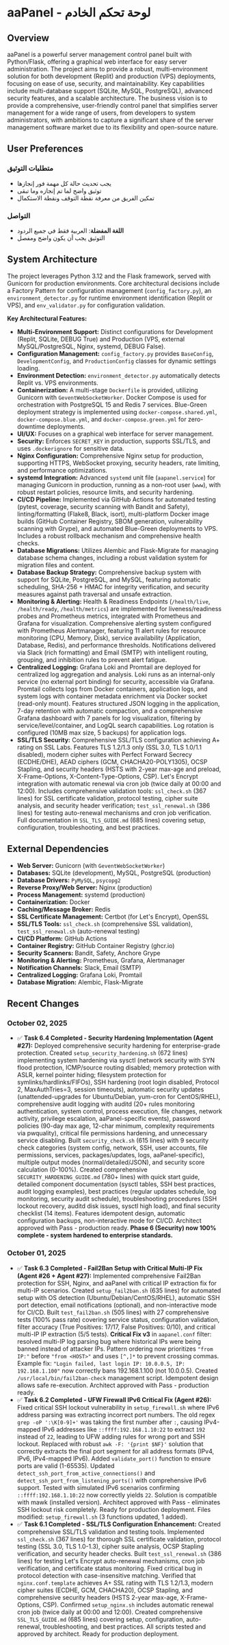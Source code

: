 # aaPanel - لوحة تحكم الخادم

## Overview
aaPanel is a powerful server management control panel built with Python/Flask, offering a graphical web interface for easy server administration. The project aims to provide a robust, multi-environment solution for both development (Replit) and production (VPS) deployments, focusing on ease of use, security, and maintainability. Key capabilities include multi-database support (SQLite, MySQL, PostgreSQL), advanced security features, and a scalable architecture. The business vision is to provide a comprehensive, user-friendly control panel that simplifies server management for a wide range of users, from developers to system administrators, with ambitions to capture a significant share of the server management software market due to its flexibility and open-source nature.

## User Preferences
### متطلبات التوثيق
- يجب تحديث حالة كل مهمة فور إنجازها
- توثيق واضح لما تم إنجازه وما تبقى
- تمكين الفريق من معرفة نقطة التوقف ونقطة الاستكمال

### التواصل
- **اللغة المفضلة**: العربية فقط في جميع الردود
- التوثيق يجب أن يكون واضح ومفصل

## System Architecture
The project leverages Python 3.12 and the Flask framework, served with Gunicorn for production environments. Core architectural decisions include a Factory Pattern for configuration management (`config_factory.py`), an `environment_detector.py` for runtime environment identification (Replit or VPS), and `env_validator.py` for configuration validation.

**Key Architectural Features:**
-   **Multi-Environment Support:** Distinct configurations for Development (Replit, SQLite, DEBUG True) and Production (VPS, external MySQL/PostgreSQL, Nginx, systemd, DEBUG False).
-   **Configuration Management:** `config_factory.py` provides `BaseConfig`, `DevelopmentConfig`, and `ProductionConfig` classes for dynamic settings loading.
-   **Environment Detection:** `environment_detector.py` automatically detects Replit vs. VPS environments.
-   **Containerization:** A multi-stage `Dockerfile` is provided, utilizing Gunicorn with `GeventWebSocketWorker`. Docker Compose is used for orchestration with PostgreSQL 15 and Redis 7 services. Blue-Green deployment strategy is implemented using `docker-compose.shared.yml`, `docker-compose.blue.yml`, and `docker-compose.green.yml` for zero-downtime deployments.
-   **UI/UX:** Focuses on a graphical web interface for server management.
-   **Security:** Enforces `SECRET_KEY` in production, supports SSL/TLS, and uses `.dockerignore` for sensitive data.
-   **Nginx Configuration:** Comprehensive Nginx setup for production, supporting HTTPS, WebSocket proxying, security headers, rate limiting, and performance optimizations.
-   **systemd Integration:** Advanced `systemd` unit file (`aapanel.service`) for managing Gunicorn in production, running as a non-root user (`www`), with robust restart policies, resource limits, and security hardening.
-   **CI/CD Pipeline:** Implemented via GitHub Actions for automated testing (pytest, coverage, security scanning with Bandit and Safety), linting/formatting (Flake8, Black, isort), multi-platform Docker image builds (GitHub Container Registry, SBOM generation, vulnerability scanning with Grype), and automated Blue-Green deployments to VPS. Includes a robust rollback mechanism and comprehensive health checks.
-   **Database Migrations:** Utilizes Alembic and Flask-Migrate for managing database schema changes, including a robust validation system for migration files and content.
-   **Database Backup Strategy:** Comprehensive backup system with support for SQLite, PostgreSQL, and MySQL, featuring automatic scheduling, SHA-256 + HMAC for integrity verification, and security measures against path traversal and unsafe extraction.
-   **Monitoring & Alerting:** Health & Readiness Endpoints (`/health/live`, `/health/ready`, `/health/metrics`) are implemented for liveness/readiness probes and Prometheus metrics, integrated with Prometheus and Grafana for visualization. Comprehensive alerting system configured with Prometheus Alertmanager, featuring 11 alert rules for resource monitoring (CPU, Memory, Disk), service availability (Application, Database, Redis), and performance thresholds. Notifications delivered via Slack (rich formatting) and Email (SMTP) with intelligent routing, grouping, and inhibition rules to prevent alert fatigue.
-   **Centralized Logging:** Grafana Loki and Promtail are deployed for centralized log aggregation and analysis. Loki runs as an internal-only service (no external port binding) for security, accessible via Grafana. Promtail collects logs from Docker containers, application logs, and system logs with container metadata enrichment via Docker socket (read-only mount). Features structured JSON logging in the application, 7-day retention with automatic compaction, and a comprehensive Grafana dashboard with 7 panels for log visualization, filtering by service/level/container, and LogQL search capabilities. Log rotation is configured (10MB max size, 5 backups) for application logs.
-   **SSL/TLS Security:** Comprehensive SSL/TLS configuration achieving A+ rating on SSL Labs. Features TLS 1.2/1.3 only (SSL 3.0, TLS 1.0/1.1 disabled), modern cipher suites with Perfect Forward Secrecy (ECDHE/DHE), AEAD ciphers (GCM, CHACHA20-POLY1305), OCSP Stapling, and security headers (HSTS with 2-year max-age and preload, X-Frame-Options, X-Content-Type-Options, CSP). Let's Encrypt integration with automatic renewal via cron job (twice daily at 00:00 and 12:00). Includes comprehensive validation tools: `ssl_check.sh` (367 lines) for SSL certificate validation, protocol testing, cipher suite analysis, and security header verification; `test_ssl_renewal.sh` (386 lines) for testing auto-renewal mechanisms and cron job verification. Full documentation in `SSL_TLS_GUIDE.md` (685 lines) covering setup, configuration, troubleshooting, and best practices.

## External Dependencies
-   **Web Server:** Gunicorn (with `GeventWebSocketWorker`)
-   **Databases:** SQLite (development), MySQL, PostgreSQL (production)
-   **Database Drivers:** `PyMySQL`, `psycopg2`
-   **Reverse Proxy/Web Server:** Nginx (production)
-   **Process Management:** systemd (production)
-   **Containerization:** Docker
-   **Caching/Message Broker:** Redis
-   **SSL Certificate Management:** Certbot (for Let's Encrypt), OpenSSL
-   **SSL/TLS Tools:** `ssl_check.sh` (comprehensive SSL validation), `test_ssl_renewal.sh` (auto-renewal testing)
-   **CI/CD Platform:** GitHub Actions
-   **Container Registry:** GitHub Container Registry (ghcr.io)
-   **Security Scanners:** Bandit, Safety, Anchore Grype
-   **Monitoring & Alerting:** Prometheus, Grafana, Alertmanager
-   **Notification Channels:** Slack, Email (SMTP)
-   **Centralized Logging:** Grafana Loki, Promtail
-   **Database Migration:** Alembic, Flask-Migrate

## Recent Changes
### October 02, 2025
-   ✅ **Task 6.4 Completed - Security Hardening Implementation (Agent #27):** Deployed comprehensive security hardening for enterprise-grade protection. Created `setup_security_hardening.sh` (672 lines) implementing system hardening via sysctl (network security with SYN flood protection, ICMP/source routing disabled; memory protection with ASLR, kernel pointer hiding; filesystem protection for symlinks/hardlinks/FIFOs), SSH hardening (root login disabled, Protocol 2, MaxAuthTries=3, session timeouts), automatic security updates (unattended-upgrades for Ubuntu/Debian, yum-cron for CentOS/RHEL), comprehensive audit logging with auditd (20+ rules monitoring authentication, system control, process execution, file changes, network activity, privilege escalation, aaPanel-specific events), password policies (90-day max age, 12-char minimum, complexity requirements via pwquality), critical file permissions hardening, and unnecessary service disabling. Built `security_check.sh` (615 lines) with 9 security check categories (system config, network, SSH, user accounts, file permissions, services, packages/updates, logs, aaPanel-specific), multiple output modes (normal/detailed/JSON), and security score calculation (0-100%). Created comprehensive `SECURITY_HARDENING_GUIDE.md` (780+ lines) with quick start guide, detailed component documentation (sysctl tables, SSH best practices, audit logging examples), best practices (regular updates schedule, log monitoring, security audit schedule), troubleshooting procedures (SSH lockout recovery, auditd disk issues, sysctl high load), and final security checklist (14 items). Features idempotent design, automatic configuration backups, non-interactive mode for CI/CD. Architect approved with Pass - production ready. **Phase 6 (Security) now 100% complete - system hardened to enterprise standards.**

### October 01, 2025
-   ✅ **Task 6.3 Completed - Fail2Ban Setup with Critical Multi-IP Fix (Agent #26 + Agent #27):** Implemented comprehensive Fail2Ban protection for SSH, Nginx, and aaPanel with critical IP extraction fix for multi-IP scenarios. Created `setup_fail2ban.sh` (635 lines) for automated setup with OS detection (Ubuntu/Debian/CentOS/RHEL), automatic SSH port detection, email notifications (optional), and non-interactive mode for CI/CD. Built `test_fail2ban.sh` (505 lines) with 27 comprehensive tests (100% pass rate) covering service status, configuration validation, filter accuracy (True Positives: 17/17, False Positives: 0/10), and critical multi-IP IP extraction (5/5 tests). **Critical Fix v3** in `aapanel.conf` filter: resolved multi-IP log parsing bug where historical IPs were being banned instead of attacker IPs. Pattern ordering now prioritizes `"from IP:"` before `"from <HOST>"` and uses `[^,]*` to prevent crossing commas. Example fix: `"Login failed, last login IP: 10.0.0.5, IP: 192.168.1.100"` now correctly bans 192.168.1.100 (not 10.0.0.5). Created `/usr/local/bin/fail2ban-check` management script. Idempotent design allows safe re-execution. Architect approved with Pass - production ready.
-   ✅ **Task 6.2 Completed - UFW Firewall IPv6 Critical Fix (Agent #26):** Fixed critical SSH lockout vulnerability in `setup_firewall.sh` where IPv6 address parsing was extracting incorrect port numbers. The old regex `grep -oP ':\K[0-9]+'` was taking the first number after `:`, causing IPv4-mapped IPv6 addresses like `::ffff:192.168.1.10:22` to extract `192` instead of `22`, leading to UFW adding rules for wrong port and SSH lockout. Replaced with robust `awk -F: '{print $NF}'` solution that correctly extracts the final port segment for all address formats (IPv4, IPv6, IPv4-mapped IPv6). Added `validate_port()` function to ensure ports are valid (1-65535). Updated `detect_ssh_port_from_active_connections()` and `detect_ssh_port_from_listening_ports()` with comprehensive IPv6 support. Tested with simulated IPv6 scenarios confirming `::ffff:192.168.1.10:22` now correctly yields `22`. Solution is compatible with mawk (installed version). Architect approved with Pass - eliminates SSH lockout risk completely. Ready for production deployment. Files modified: `setup_firewall.sh` (3 functions updated, 1 added).
-   ✅ **Task 6.1 Completed - SSL/TLS Configuration Enhancement:** Created comprehensive SSL/TLS validation and testing tools. Implemented `ssl_check.sh` (367 lines) for thorough SSL certificate validation, protocol testing (SSL 3.0, TLS 1.0-1.3), cipher suite analysis, OCSP Stapling verification, and security header checks. Built `test_ssl_renewal.sh` (386 lines) for testing Let's Encrypt auto-renewal mechanisms, cron job verification, and certificate status monitoring. Fixed critical bug in protocol detection with case-insensitive matching. Verified that `nginx.conf.template` achieves A+ SSL rating with TLS 1.2/1.3, modern cipher suites (ECDHE, GCM, CHACHA20), OCSP Stapling, and comprehensive security headers (HSTS 2-year max-age, X-Frame-Options, CSP). Confirmed `setup_nginx.sh` includes automatic renewal cron job (twice daily at 00:00 and 12:00). Created comprehensive `SSL_TLS_GUIDE.md` (685 lines) covering setup, configuration, auto-renewal, troubleshooting, and best practices. All scripts tested and approved by architect. Ready for production deployment.
